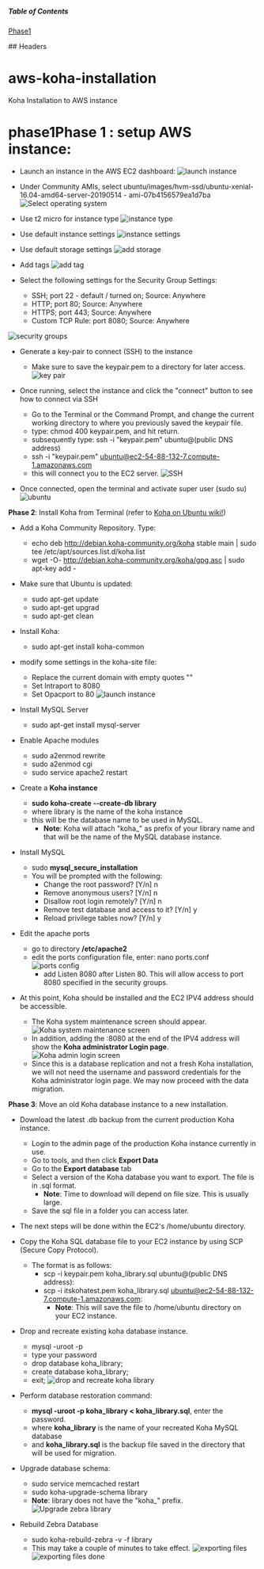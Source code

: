 ##### Table of Contents  
[Phase1](#phase1)


<a name="headers">
## Headers

# aws-koha-installation

Koha Installation to AWS instance


# phase1**Phase 1** : setup AWS instance:

* Launch an instance in the AWS EC2 dashboard:
![launch instance](../assets/001_create_instance.png)

* Under Community AMIs, select ubuntu/images/hvm-ssd/ubuntu-xenial-16.04-amd64-server-20190514 - ami-07b4156579ea1d7ba
![Select operating system](../assets/003_ubuntu_1604.png "Ubuntu 16.04")

* Use t2 micro for instance type
![instance type](../assets/004_t2_micro.png "Select the instance type")

* Use default instance settings
![instance settings](../assets/005_configure_instance_settings.png "Configure the instance settings")

* Use default storage settings
![add storage](../assets/006_add_storage.png "add storage")

* Add tags
![add tag](../assets/007_add_tag.png "add tag")

* Select the following settings for the Security Group Settings:

  * SSH; port 22 - default / turned on; Source: Anywhere
  * HTTP; port 80; Source: Anywhere
  * HTTPS; port 443; Source: Anywhere
  * Custom TCP Rule: port 8080; Source: Anywhere

![security groups](../assets/008_security_groups.png "add the security groups")

* Generate a key-pair to connect (SSH) to the instance
	* Make sure to save the keypair.pem to a directory for later access.
	![key pair](../assets/009_key_pair.png "key pair")
	

* Once running, select the instance and click the "connect" button to see how to connect via SSH

	* Go to the Terminal or the Command Prompt, and change the current working directory to where you previously saved the keypair file.
	* type: chmod 400 keypair.pem, and hit return.
	* subsequently type: ssh -i "keypair.pem" ubuntu@(public DNS address)
	* ssh -i "keypair.pem" ubuntu@ec2-54-88-132-7.compute-1.amazonaws.com
	* this will connect you to the EC2 server.
![SSH](../assets/010_connect_to_instance.png "SSH to instance")

* Once connected, open the terminal and activate super user (sudo su)
![ubuntu](../assets/011_connect_to_ubuntu.png "Ubuntu")

**Phase 2**: Install Koha from Terminal (refer to [Koha on Ubuntu wiki!](https://wiki.koha-community.org/wiki/Koha_on_ubuntu_-_packages#Pre-Installation_Setup))

* Add a Koha Community Repository. Type:
	* echo deb http://debian.koha-community.org/koha stable main | sudo tee /etc/apt/sources.list.d/koha.list
	* wget -O- http://debian.koha-community.org/koha/gpg.asc | sudo apt-key add -

* Make sure that Ubuntu is updated:
	* sudo apt-get update
	* sudo apt-get upgrad
	* sudo apt-get clean

* Install Koha:
	* sudo apt-get install koha-common

* modify some settings in the koha-site file:
	* Replace the current domain with empty quotes ""
	* Set Intraport to 8080
	* Set Opacport to 80
	![launch instance](../assets/012_modify_koha_sites.png)

* Install MySQL Server
	* sudo apt-get install mysql-server

* Enable Apache modules
	* sudo a2enmod rewrite 
	* sudo a2enmod cgi 
	* sudo service apache2 restart

* Create a **Koha instance**
	* **sudo koha-create --create-db library**
	* where library is the name of the koha instance
	* this will be the database name to be used in MySQL.
		* **Note**: Koha will attach "koha_" as prefix of your library name and that will be the name of the MySQL database instance.

* Install MySQL
	* sudo **mysql_secure_installation**
	* You will be prompted with the following:
		* Change the root password? [Y/n] n
		* Remove anonymous users? [Y/n] n
		* Disallow root login remotely? [Y/n] n
		* Remove test database and access to it? [Y/n] y
		* Reload privilege tables now? [Y/n] y

* Edit the apache ports
	* go to directory **/etc/apache2**
	* edit the ports configuration file, enter: nano ports.conf
		![ports config](../assets/013_ports_config.png "ports config 8080")
		*  add Listen 8080 after Listen 80. This will allow access to port 8080 specified in the security groups.

* At this point, Koha should be installed and the EC2 IPV4 address should be accessible.
	* The Koha system maintenance screen should appear.
	![Koha system maintenance screen](../assets/014_system_maintenance.png)
	* In addition, adding the :8080 at the end of the IPV4 address will show the **Koha administrator Login page**.
	![Koha admin login screen](../assets/015_koha_admin_login.png)
	* Since this is a database replication and not a fresh Koha installation, we will not need the username and password credentials for the Koha administrator login page. We may now proceed with the data migration.

**Phase 3**: Move an old Koha database instance to a new installation.

* Download the latest .db backup from the current production Koha instance.
	* Login to the admin page of the production Koha instance currently in use.
	* Go to tools, and then click **Export Data**
	* Go to the **Export database** tab
	* Select a version of the Koha database you want to export. The file is in .sql format.
		* **Note**: Time to download will depend on file size. This is usually large.
	* Save the sql file in a folder you can access later.

* The next steps will be done within the EC2's /home/ubuntu directory.

* Copy the Koha SQL database file to your EC2 instance by using SCP (Secure Copy Protocol).
	* The format is as follows:
		* scp -i keypair.pem koha_library.sql ubuntu@(public DNS address):
		* scp -i itskohatest.pem koha_library.sql ubuntu@ec2-54-88-132-7.compute-1.amazonaws.com:
			* **Note**: This will save the file to /home/ubuntu directory on your EC2 instance.

* Drop and recreate existing koha database instance.
	* mysql -uroot -p
	* type your password
	* drop database koha_library;
	* create database koha_library;
	* exit;
	![drop and recreate koha library](../assets/019_drop_recreate_koha_library.png)
	

* Perform database restoration command:
	* **mysql -uroot -p koha_library < koha_library.sql**, enter the password.
	* where **koha_library** is the name of your recreated Koha MySQL database
	* and **koha_library.sql** is the backup file saved in the directory that will be used for migration.

* Upgrade database schema:
	* sudo service memcached restart
	* sudo koha-upgrade-schema library
	* **Note**: library does not have the "koha_" prefix.
	![Upgrade zebra library](../assets/016_upgrade_zebra_library.png)

* Rebuild Zebra Database
	* sudo koha-rebuild-zebra -v -f library
	* This may take a couple of minutes to take effect.
	![exporting files](../assets/017_exporting_database_files.png)
	![exporting files done](../assets/018_exporting_database_done.png)